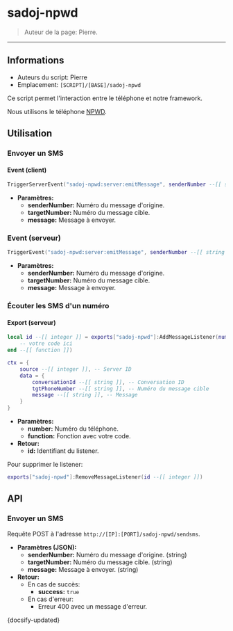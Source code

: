 # sadoj-npwd

> Auteur de la page: Pierre.

---

## Informations

* Auteurs du script: Pierre
* Emplacement: `[SCRIPT]/[BASE]/sadoj-npwd`

Ce script permet l'interaction entre le téléphone et notre framework.

Nous utilisons le téléphone [NPWD](https://github.com/project-error/npwd).

## Utilisation

### Envoyer un SMS

<!-- tabs:start -->

#### **Event (client)**

```lua
TriggerServerEvent("sadoj-npwd:server:emitMessage", senderNumber --[[ string ]], targetNumber --[[ string ]], message --[[ string ]])
```

* **Paramètres:**
  * **senderNumber:** Numéro du message d'origine.
  * **targetNumber:** Numéro du message cible.
  * **message:** Message à envoyer.

### **Event (serveur)**

```lua
TriggerEvent("sadoj-npwd:server:emitMessage", senderNumber --[[ string ]], targetNumber --[[ string ]], message --[[ string ]])
```

* **Paramètres:**
  * **senderNumber:** Numéro du message d'origine.
  * **targetNumber:** Numéro du message cible.
  * **message:** Message à envoyer.

<!-- tabs:end -->

### Écouter les SMS d'un numéro

<!-- tabs:start -->

#### **Export (serveur)**

```lua
local id --[[ integer ]] = exports["sadoj-npwd"]:AddMessageListener(number --[[ string ]], function(ctx)
    -- votre code ici
end --[[ function ]])
```

```lua
ctx = {
    source --[[ integer ]], -- Server ID
    data = {
        conversationId --[[ string ]], -- Conversation ID
        tgtPhoneNumber --[[ string ]], -- Numéro du message cible
        message --[[ string ]], -- Message
    }
}
```

* **Paramètres:**
  * **number:** Numéro du téléphone.
  * **function:** Fonction avec votre code.
* **Retour:**
  * **id:** Identifiant du listener.

Pour supprimer le listener:

```lua
exports["sadoj-npwd"]:RemoveMessageListener(id --[[ integer ]])
```

<!-- tabs:end -->

## API

### Envoyer un SMS

Requête POST à l'adresse `http://[IP]:[PORT]/sadoj-npwd/sendsms`.

* **Paramètres (JSON):**
  * **senderNumber:** Numéro du message d'origine. (string)
  * **targetNumber:** Numéro du message cible. (string)
  * **message:** Message à envoyer. (string)
* **Retour:**
  * En cas de succès:
    * **success:** `true`
  * En cas d'erreur:
    * Erreur 400 avec un message d'erreur.


{docsify-updated}

